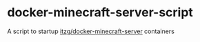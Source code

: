 # docker-minecraft-server-script
A script to startup [itzg/docker-minecraft-server](https://github.com/itzg/docker-minecraft-server) containers
